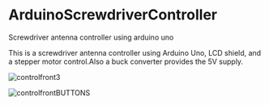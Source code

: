 # ArduinoScrewdriverController
Screwdriver antenna controller using arduino uno

This is a screwdriver antenna controller using Arduino Uno, LCD shield, and a stepper motor control.Also a buck converter provides the 5V supply.

![controlfront3](https://user-images.githubusercontent.com/7970358/217324047-f3a438e5-11b6-4c99-b343-dab522a5c310.png)

![controlfrontBUTTONS](https://user-images.githubusercontent.com/7970358/217327564-6ee763c5-996c-4cb7-8609-0c55eec890eb.png)
